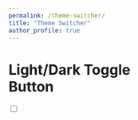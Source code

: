 ```yaml
---
permalink: /theme-switcher/
title: "Theme Switcher"
author_profile: true
---
```

<!DOCTYPE html>
<html lang="en">
<head>
<meta charset="UTF-8">
<meta name="viewport" content="width=device-width, initial-scale=1.0">
<title>Theme Switcher</title>
<link rel="stylesheet" href="https://fonts.googleapis.com/css2?family=Montserrat&display=swap">
<link rel="stylesheet" href="https://cdnjs.cloudflare.com/ajax/libs/font-awesome/5.15.3/css/all.min.css">
<style>
  * { box-sizing: border-box; }

  body {
    font-family: "Montserrat", sans-serif;
    background-color: #fff;
    transition: background 0.2s linear;
  }

  body.dark {
    background-color: #292c35;
  }

  body.dark h1, body.dark .support a {
    color: #fff;
  }

  .checkbox {
    display: none;
  }

  .checkbox-label {
    background-color: #111;
    width: 50px;
    height: 26px;
    border-radius: 50px;
    position: fixed;
    top: 20px;
    right: 20px;
    padding: 5px;
    cursor: pointer;
    display: flex;
    align-items: center;
    justify-content: space-between;
  }

  .fa-moon, .fa-sun {
    color: #f1c40f;
    transition: transform 0.2s linear;
  }

  .fa-moon {
    position: absolute;
    left: 2px;
  }

  .fa-sun {
    position: absolute;
    right: 2px;
  }

  .checkbox:checked + .checkbox-label .fa-moon {
    transform: translateX(-100%);
  }

  .checkbox:not(:checked) + .checkbox-label .fa-sun {
    transform: translateX(100%);
  }

  .ball {
    background-color: #fff;
    width: 22px;
    height: 22px;
    border-radius: 50%;
    position: absolute;
    top: 2px;
    transition: transform 0.2s linear;
  }

  .checkbox:checked + .checkbox-label .ball {
    transform: translateX(26px);
  }
</style>
</head>
<body>

<h1>Light/Dark Toggle<br>Button</h1>

<div>
  <input type="checkbox" class="checkbox" id="checkbox">
  <label for="checkbox" class="checkbox-label">
    <i class="fas fa-moon"></i>
    <i class="fas fa-sun"></i>
    <div class="ball"></div>
  </label>
</div>

<script type="text/javascript">
  const checkbox = document.getElementById("checkbox");
  checkbox.addEventListener("change", () => {
    document.body.classList.toggle("dark");
  });
</script>

</body>
</html>
